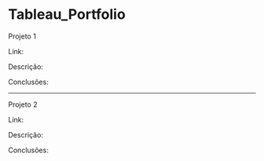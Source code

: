 # Tableau_Portfolio

Projeto 1

Link:

Descrição:

Conclusões:



------------------------------------------------------------------------------------------
Projeto 2

Link:

Descrição:

Conclusões:
